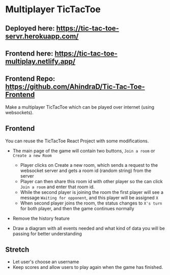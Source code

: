 # Multiplayer TicTacToe
## Deployed here: https://tic-tac-toe-servr.herokuapp.com/

## Frontend here: https://tic-tac-toe-multiplay.netlify.app/
## Frontend Repo: https://github.com/AhindraD/Tic-Tac-Toe-Frontend

Make a multiplayer TicTacToe which can be played over internet (using websockets).

## Frontend
 
You can reuse the TicTacToe React Project with some modifications.

- The main page of the game will contain two buttons, `Join a room` or `Create a new Room`
  - Player clicks on Create a new room, which sends a request to the websocket server and gets a room id (random string) from the server
  - Player can then share this room id with other player so the can click `Join a room` and enter that room id.
  - While the second player is joining the room the first player will see a message `Waiting for opponent`, and this player will be assigned `X`
  - When second player joins the room, the status changes to `X's turn` for both player, and then the game continues normally

- Remove the history feature
- Draw a diagram with all events needed and what kind of data you will be passing for better understanding

## Stretch
- Let user's choose an username
- Keep scores and allow users to play again when the game has finished.
